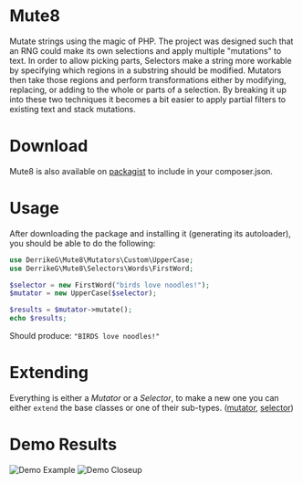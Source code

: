 # Mute8
Mutate strings using the magic of PHP.
The project was designed such that an RNG could make its own selections and apply multiple "mutations" to text.
In order to allow picking parts, Selectors make a string more workable by specifying which regions in a substring should be modified.
Mutators then take those regions and perform transformations either by modifying, replacing, or adding to the whole or parts of a selection.
By breaking it up into these two techniques it becomes a bit easier to apply partial filters to existing text and stack mutations.

# Download
Mute8 is also available on [packagist](https://packagist.org/packages/derrikeg/mute8) to include in your composer.json.

# Usage
After downloading the package and installing it (generating its autoloader), you should be able to do the following:
```php
use DerrikeG\Mute8\Mutators\Custom\UpperCase;
use DerrikeG\Mute8\Selectors\Words\FirstWord;

$selector = new FirstWord("birds love noodles!");
$mutator = new UpperCase($selector);

$results = $mutator->mutate();
echo $results;
```
Should produce: `"BIRDS love noodles!"`

# Extending
Everything is either a *Mutator* or a *Selector*, to make a new one you can either `extend` the base classes or one of their sub-types. ([mutator](/src/Genomes/Mutators), [selector](/src/Genomes/Mutators))

# Demo Results
![Demo Example](http://i.imgur.com/sM0jtcZ.png)
![Demo Closeup](http://i.imgur.com/MJO3SbI.png)
